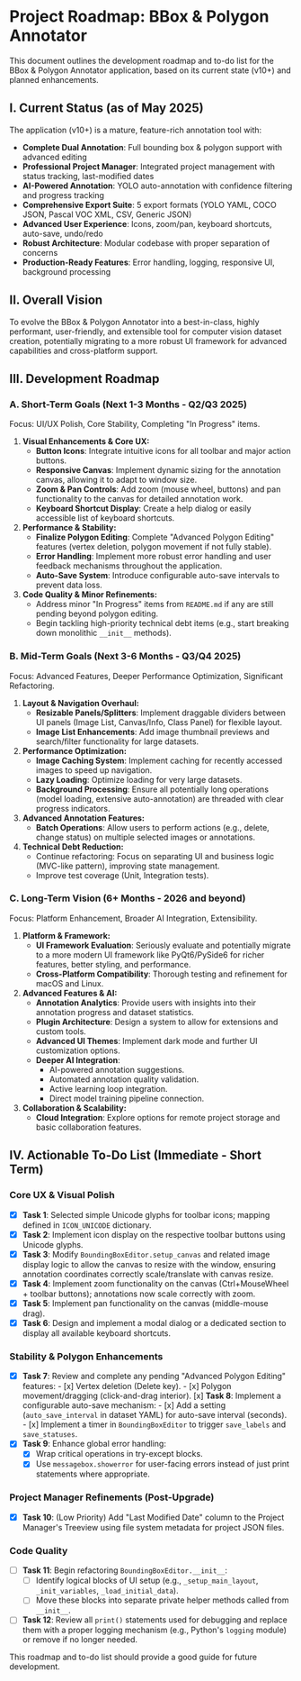# Project Roadmap: BBox & Polygon Annotator

This document outlines the development roadmap and to-do list for the BBox & Polygon Annotator application, based on its current state (v10+) and planned enhancements.

## I. Current Status (as of May 2025)

The application (v10+) is a mature, feature-rich annotation tool with:
- **Complete Dual Annotation**: Full bounding box & polygon support with advanced editing
- **Professional Project Manager**: Integrated project management with status tracking, last-modified dates
- **AI-Powered Annotation**: YOLO auto-annotation with confidence filtering and progress tracking
- **Comprehensive Export Suite**: 5 export formats (YOLO YAML, COCO JSON, Pascal VOC XML, CSV, Generic JSON)
- **Advanced User Experience**: Icons, zoom/pan, keyboard shortcuts, auto-save, undo/redo
- **Robust Architecture**: Modular codebase with proper separation of concerns
- **Production-Ready Features**: Error handling, logging, responsive UI, background processing

## II. Overall Vision

To evolve the BBox & Polygon Annotator into a best-in-class, highly performant, user-friendly, and extensible tool for computer vision dataset creation, potentially migrating to a more robust UI framework for advanced capabilities and cross-platform support.

## III. Development Roadmap

### A. Short-Term Goals (Next 1-3 Months - Q2/Q3 2025)

Focus: UI/UX Polish, Core Stability, Completing "In Progress" items.

1.  **Visual Enhancements & Core UX:**
    *   **Button Icons**: Integrate intuitive icons for all toolbar and major action buttons.
    *   **Responsive Canvas**: Implement dynamic sizing for the annotation canvas, allowing it to adapt to window size.
    *   **Zoom & Pan Controls**: Add zoom (mouse wheel, buttons) and pan functionality to the canvas for detailed annotation work.
    *   **Keyboard Shortcut Display**: Create a help dialog or easily accessible list of keyboard shortcuts.
2.  **Performance & Stability:**
    *   **Finalize Polygon Editing**: Complete "Advanced Polygon Editing" features (vertex deletion, polygon movement if not fully stable).
    *   **Error Handling**: Implement more robust error handling and user feedback mechanisms throughout the application.
    *   **Auto-Save System**: Introduce configurable auto-save intervals to prevent data loss.
3.  **Code Quality & Minor Refinements:**
    *   Address minor "In Progress" items from `README.md` if any are still pending beyond polygon editing.
    *   Begin tackling high-priority technical debt items (e.g., start breaking down monolithic `__init__` methods).

### B. Mid-Term Goals (Next 3-6 Months - Q3/Q4 2025)

Focus: Advanced Features, Deeper Performance Optimization, Significant Refactoring.

1.  **Layout & Navigation Overhaul:**
    *   **Resizable Panels/Splitters**: Implement draggable dividers between UI panels (Image List, Canvas/Info, Class Panel) for flexible layout.
    *   **Image List Enhancements**: Add image thumbnail previews and search/filter functionality for large datasets.
2.  **Performance Optimization:**
    *   **Image Caching System**: Implement caching for recently accessed images to speed up navigation.
    *   **Lazy Loading**: Optimize loading for very large datasets.
    *   **Background Processing**: Ensure all potentially long operations (model loading, extensive auto-annotation) are threaded with clear progress indicators.
3.  **Advanced Annotation Features:**
    *   **Batch Operations**: Allow users to perform actions (e.g., delete, change status) on multiple selected images or annotations.
4.  **Technical Debt Reduction:**
    *   Continue refactoring: Focus on separating UI and business logic (MVC-like pattern), improving state management.
    *   Improve test coverage (Unit, Integration tests).

### C. Long-Term Vision (6+ Months - 2026 and beyond)

Focus: Platform Enhancement, Broader AI Integration, Extensibility.

1.  **Platform & Framework:**
    *   **UI Framework Evaluation**: Seriously evaluate and potentially migrate to a more modern UI framework like PyQt6/PySide6 for richer features, better styling, and performance.
    *   **Cross-Platform Compatibility**: Thorough testing and refinement for macOS and Linux.
2.  **Advanced Features & AI:**
    *   **Annotation Analytics**: Provide users with insights into their annotation progress and dataset statistics.
    *   **Plugin Architecture**: Design a system to allow for extensions and custom tools.
    *   **Advanced UI Themes**: Implement dark mode and further UI customization options.
    *   **Deeper AI Integration**:
        *   AI-powered annotation suggestions.
        *   Automated annotation quality validation.
        *   Active learning loop integration.
        *   Direct model training pipeline connection.
3.  **Collaboration & Scalability:**
    *   **Cloud Integration**: Explore options for remote project storage and basic collaboration features.

## IV. Actionable To-Do List (Immediate - Short Term)

### Core UX & Visual Polish
-   [x] **Task 1**: Selected simple Unicode glyphs for toolbar icons; mapping defined in `ICON_UNICODE` dictionary.
-   [x] **Task 2**: Implement icon display on the respective toolbar buttons using Unicode glyphs.
-   [x] **Task 3**: Modify `BoundingBoxEditor.setup_canvas` and related image display logic to allow the canvas to resize with the window, ensuring annotation coordinates correctly scale/translate with canvas resize.
-   [x] **Task 4**: Implement zoom functionality on the canvas (Ctrl+MouseWheel + toolbar buttons); annotations now scale correctly with zoom.
-   [x] **Task 5**: Implement pan functionality on the canvas (middle-mouse drag).
-   [x] **Task 6**: Design and implement a modal dialog or a dedicated section to display all available keyboard shortcuts.

### Stability & Polygon Enhancements
   -   [x] **Task 7**: Review and complete any pending "Advanced Polygon Editing" features:
    -   [x] Vertex deletion (Delete key).
    -   [x] Polygon movement/dragging (click-and-drag interior).
   [x] **Task 8**: Implement a configurable auto-save mechanism:
    -   [x] Add a setting (`auto_save_interval` in dataset YAML) for auto-save interval (seconds).
    -   [x] Implement a timer in `BoundingBoxEditor` to trigger `save_labels` and `save_statuses`.
-   [x] **Task 9**: Enhance global error handling:
    -   [x] Wrap critical operations in try-except blocks.
    -   [x] Use `messagebox.showerror` for user-facing errors instead of just print statements where appropriate.

### Project Manager Refinements (Post-Upgrade)
-   [x] **Task 10**: (Low Priority) Add "Last Modified Date" column to the Project Manager's Treeview using file system metadata for project JSON files.

### Code Quality
-   [ ] **Task 11**: Begin refactoring `BoundingBoxEditor.__init__`:
    -   [ ] Identify logical blocks of UI setup (e.g., `_setup_main_layout`, `_init_variables`, `_load_initial_data`).
    -   [ ] Move these blocks into separate private helper methods called from `__init__`.
-   [ ] **Task 12**: Review all `print()` statements used for debugging and replace them with a proper logging mechanism (e.g., Python's `logging` module) or remove if no longer needed.

This roadmap and to-do list should provide a good guide for future development.